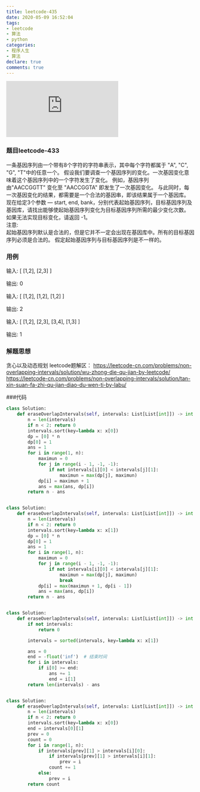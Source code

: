 ```yaml
---
title: leetcode-435
date: 2020-05-09 16:52:04
tags:
- leetcode
- 算法
- python
categories:
- 程序人生
- 算法
declare: true
comments: true
---
```


![图片](http://api.mtyqx.cn/api/random.php?7)
<!-- more -->


### 题目leetcode-433

一条基因序列由一个带有8个字符的字符串表示，其中每个字符都属于 "A", "C", "G", "T"中的任意一个。
假设我们要调查一个基因序列的变化。一次基因变化意味着这个基因序列中的一个字符发生了变化。
例如，基因序列由"AACCGGTT" 变化至 "AACCGGTA" 即发生了一次基因变化。
与此同时，每一次基因变化的结果，都需要是一个合法的基因串，即该结果属于一个基因库。
现在给定3个参数 — start, end, bank，分别代表起始基因序列，目标基因序列及基因库，请找出能够使起始基因序列变化为目标基因序列所需的最少变化次数。
如果无法实现目标变化，请返回 -1。
<br>注意:</br>
起始基因序列默认是合法的，但是它并不一定会出现在基因库中。所有的目标基因序列必须是合法的。
假定起始基因序列与目标基因序列是不一样的。


### 用例

输入: \[ \[1,2\], \[2,3\] \]

输出: 0

输入: \[ \[1,2\], \[1,2\], \[1,2\] \]

输出: 2

输入: \[ \[1,2\], \[2,3\], \[3,4\], \[1,3\] ]

输出: 1


### 解题思想

贪心以及动态规划
leetcode题解区：
https://leetcode-cn.com/problems/non-overlapping-intervals/solution/wu-zhong-die-qu-jian-by-leetcode/
https://leetcode-cn.com/problems/non-overlapping-intervals/solution/tan-xin-suan-fa-zhi-qu-jian-diao-du-wen-ti-by-labu/

###代码

```python
class Solution:
    def eraseOverlapIntervals(self, intervals: List[List[int]]) -> int:
        n = len(intervals)
        if n < 2: return 0
        intervals.sort(key=lambda x: x[0])
        dp = [0] * n
        dp[0] = 1
        ans = 1
        for i in range(1, n):
            maximun = 0
            for j in range(i - 1, -1, -1):
                if not intervals[i][0] < intervals[j][1]:
                    maximun = max(dp[j], maximun)
            dp[i] = maximun + 1
            ans = max(ans, dp[i])
        return n - ans


class Solution:
    def eraseOverlapIntervals(self, intervals: List[List[int]]) -> int:
        n = len(intervals)
        if n < 2: return 0
        intervals.sort(key=lambda x: x[1])
        dp = [0] * n
        dp[0] = 1
        ans = 1
        for i in range(1, n):
            maximun = 0
            for j in range(i - 1, -1, -1):
                if not intervals[i][0] < intervals[j][1]:
                    maximun = max(dp[j], maximun)
                    break
            dp[i] = max(maximun + 1, dp[i - 1])
            ans = max(ans, dp[i])
        return n - ans


class Solution:
    def eraseOverlapIntervals(self, intervals: List[List[int]]) -> int:
        if not intervals:
            return 0

        intervals = sorted(intervals, key=lambda x: x[1])

        ans = 0
        end = -float('inf')  # 结束时间
        for i in intervals:
            if i[0] >= end:
                ans += 1
                end = i[1]
        return len(intervals) - ans


class Solution:
    def eraseOverlapIntervals(self, intervals: List[List[int]]) -> int:
        n = len(intervals)
        if n < 2: return 0
        intervals.sort(key=lambda x: x[0])
        end = intervals[0][1]
        prev = 0
        count = 0
        for i in range(1, n):
            if intervals[prev][1] > intervals[i][0]:
                if intervals[prev][1] > intervals[i][1]:
                    prev = i
                count += 1
            else:
                prev = i
        return count

```